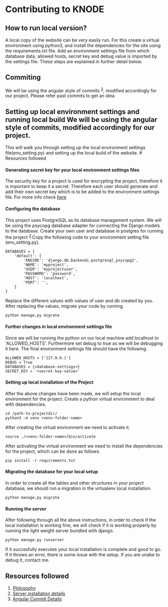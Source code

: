 # Contributing to KNODE	

## How to run local version?

A local copy of the website can be very easily run. For this create a virtual environment using python3, and install the dependencies for the site using the requirements.txt file. Add an environment settings file from which database data, allowed hosts, secret key and debug value is imported by the settings file. These steps are explained in further detail below.

## Commiting

We will be using the angular style of commits <sup>[3](https://github.com/angular/angular/blob/master/CONTRIBUTING.md)</sup>, modified accordingly for our project. Please refer past commits to get an idea


## Setting up local environment settings and running local build	We will be using the angular style of commits, modified accordingly for our project. 


This will walk you through setting up the local environment settings file(env_setting.py) and setting up the local build of the website.	# Resources followed


#### Generating secret key for your local environment settings files
  
The security key for a project is used for encrypting the project, therefore it is important to keep it a secret. Therefore each user should generate and add their own secret key which is to be added to the environment settings file. For more info check [here](https://stackoverflow.com/questions/4664724/distributing-django-projects-with-unique-secret-keys)	 

#### Configuring the database	

This project uses PostgreSQL as its database management system. We will be using the psycopg database adapter for connecting the Django models to the database. Create your own user and database in postgres for running the project <sup>[2](https://www.digitalocean.com/community/tutorials/how-to-set-up-django-with-postgres-nginx-and-gunicorn-on-ubuntu-18-04)</sup>.Copy the following code to your environment setting file  (env_setting.py).	

```	
DATABASES = {	
    'default': {	
        'ENGINE': 'django.db.backends.postgresql_psycopg2',	
        'NAME': 'myproject',	
        'USER': 'myprojectuser',	
        'PASSWORD': 'password',	
        'HOST': 'localhost',	
        'PORT': '',	
    }	
}	
```	
Replace the different values with values of user and db created by you. After replacing the values, migrate your code by running.	

```	
python manage.py migrate	
```	

#### Further changes in local environment settings file	

Since we will be running the python on our local machine add localhost to 'ALLOWED_HOSTS'. Furthermore set debug to true as we will be debugging it here. The final environment settings file should have the following.	

```	
ALLOWED_HOSTS = ['127.0.0.1']	
DEBUG = True	
DATABASES = {<database-settings>}	
SECRET_KEY = '<secret-key-value>'	
```	

#### Setting up local installation of the Project	
 After the above changes have been made, we will setup the local environment for the project. Create a python virtual environment to deal with dependencies. 	

 ```	
 cd /path-to-projectdir/	
 python3 -m venv <venv-folder-name>	
 ```	
After creating the virtual environment we need to activate it.	

```	
source ./<venv-folder-name>/bin/activate	
```	
After activating the virtual environment we need to install the dependencies for the project, which can be done as follows.	
```	
pip install -r requirements.txt	
```	
#### Migrating the database for your local setup	
In order to create all the tables and other structures in your project database, we should run a migration in the virtualenv local installation.	

```	
python manage.py migrate	
```	
#### Running the server	
After following through all the above instructions, in order to check if the local installation is working fine, we will check if it is working properly by running the light weight server bundled with django.	

```	
python manage.py runserver	
```	
If it succesfully executes your local installation is complete and good to go. If it throws an error, there is some issue with the setup. If you are unabe to debug it, contact me.	

## Resources followed	

1. [Philosophy](https://www.b-list.org/weblog/2008/mar/15/slides/)  	
2. [Server installation details](https://www.digitalocean.com/community/tutorials/how-to-set-up-django-with-postgres-nginx-and-gunicorn-on-ubuntu-18-04)  	
3. [Angular Commit Details](https://github.com/angular/angular/blob/master/CONTRIBUTING.md)  